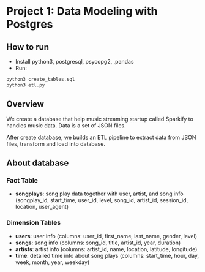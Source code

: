 # Project 1: Data Modeling with Postgres

## How to run

- Install python3, postgresql, psycopg2, ,pandas
- Run:

```python
python3 create_tables.sql
python3 etl.py
```

## Overview

We create a database that help music streaming startup called Sparkify to handles music data. Data is a set of JSON files.

After create database, we builds an ETL pipeline to extract data from JSON files, transform and load into database.

## About database

### Fact Table

- **songplays**: song play data together with user, artist, and song info (songplay_id, start_time, user_id, level, song_id, artist_id, session_id, location, user_agent)

### Dimension Tables

- **users**: user info (columns: user_id, first_name, last_name, gender, level)
- **songs**: song info (columns: song_id, title, artist_id, year, duration)
- **artists**: artist info (columns: artist_id, name, location, latitude, longitude)
- **time**: detailed time info about song plays (columns: start_time, hour, day, week, month, year, weekday)
